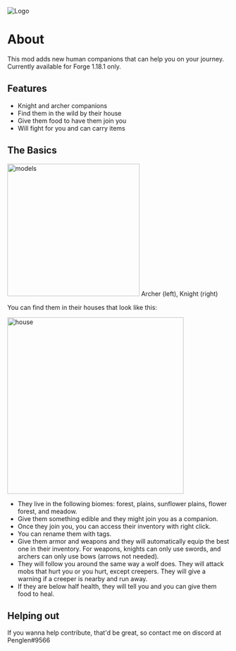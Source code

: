 ![Logo](https://github.com/justinwon777/HumanCompanions/blob/main/companions.png)
# About

This mod adds new human companions that can help you on your journey. Currently available for Forge 1.18.1 only.

## Features

- Knight and archer companions
- Find them in the wild by their house
- Give them food to have them join you
- Will fight for you and can carry items

## The Basics

<img src="https://github.com/justinwon777/HumanCompanions/blob/main/models.png" alt="models" width="300">
Archer (left), Knight (right)

You can find them in their houses that look like this:

<img src="https://github.com/justinwon777/HumanCompanions/blob/main/house.png" alt="house" width="400">

- They live in the following biomes: forest, plains, sunflower plains, flower forest, and meadow.
- Give them something edible and they might join you as a companion.
- Once they join you, you can access their inventory with right click.
- You can rename them with tags.
- Give them armor and weapons and they will automatically equip the best one in their inventory. For weapons, knights can only use swords, and archers can only use bows (arrows not needed).
- They will follow you around the same way a wolf does. They will attack mobs that hurt you or you hurt, except creepers. They will give a warning if a creeper is nearby and run away.
- If they are below half health, they will tell you and you can give them food to heal.

## Helping out

If you wanna help contribute, that'd be great, so contact me on discord at Penglen#9566